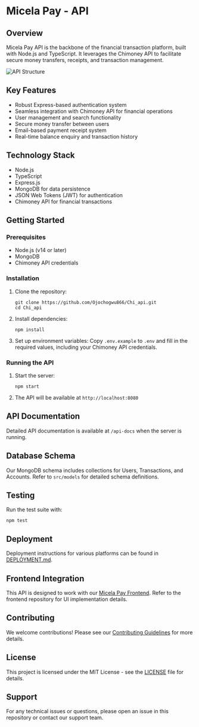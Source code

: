 # Micela Pay - API

## Overview
Micela Pay API is the backbone of the financial transaction platform, built with Node.js and TypeScript. It leverages the Chimoney API to facilitate secure money transfers, receipts, and transaction management.

![API Structure](https://imgur.com/a/G71BeUO)

## Key Features
- Robust Express-based authentication system
- Seamless integration with Chimoney API for financial operations
- User management and search functionality
- Secure money transfer between users
- Email-based payment receipt system
- Real-time balance enquiry and transaction history

## Technology Stack
- Node.js
- TypeScript
- Express.js
- MongoDB for data persistence
- JSON Web Tokens (JWT) for authentication
- Chimoney API for financial transactions

## Getting Started

### Prerequisites
- Node.js (v14 or later)
- MongoDB
- Chimoney API credentials

### Installation
1. Clone the repository:
   ```
   git clone https://github.com/Ojochogwu866/Chi_api.git
   cd Chi_api
   ```
2. Install dependencies:
   ```
   npm install
   ```
3. Set up environment variables:
   Copy `.env.example` to `.env` and fill in the required values, including your Chimoney API credentials.

### Running the API
1. Start the server:
   ```
   npm start
   ```
2. The API will be available at `http://localhost:8080`

## API Documentation
Detailed API documentation is available at `/api-docs` when the server is running.

## Database Schema
Our MongoDB schema includes collections for Users, Transactions, and Accounts. Refer to `src/models` for detailed schema definitions.

## Testing
Run the test suite with:
```
npm test
```

## Deployment
Deployment instructions for various platforms can be found in [DEPLOYMENT.md](DEPLOYMENT.md).

## Frontend Integration
This API is designed to work with our [Micela Pay Frontend](https://github.com/Ojochogwu866/chi-money-fullstack). Refer to the frontend repository for UI implementation details.

## Contributing
We welcome contributions! Please see our [Contributing Guidelines](CONTRIBUTING.md) for more details.

## License
This project is licensed under the MIT License - see the [LICENSE](LICENSE) file for details.

## Support
For any technical issues or questions, please open an issue in this repository or contact our support team.
